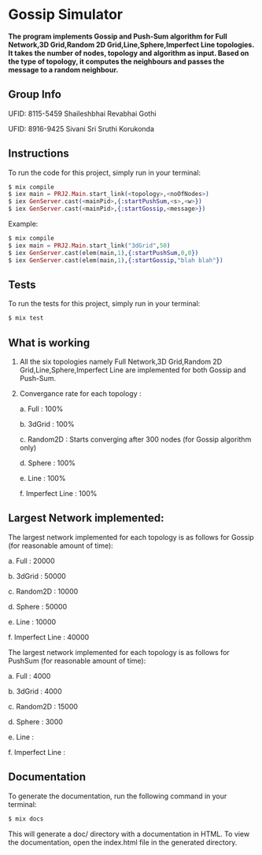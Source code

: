 # Gossip Simulator

**The program implements Gossip and Push-Sum algorithm for Full Network,3D Grid,Random 2D Grid,Line,Sphere,Imperfect Line topologies. It takes the number of nodes, topology and algorithm as input. Based on the type of topology, it computes the neighbours and passes the message to a random neighbour.**

## Group Info

UFID: 8115-5459 Shaileshbhai Revabhai Gothi


UFID: 8916-9425 Sivani Sri Sruthi Korukonda

## Instructions

To run the code for this project, simply run in your terminal:

```elixir
$ mix compile
$ iex main = PRJ2.Main.start_link(<topology>,<noOfNodes>)
$ iex GenServer.cast(<mainPid>,{:startPushSum,<s>,<w>})
$ iex GenServer.cast(<mainPid>,{:startGossip,<message>})
```
Example:
```elixir
$ mix compile
$ iex main = PRJ2.Main.start_link("3dGrid",50)
$ iex GenServer.cast(elem(main,1),{:startPushSum,0,0})
$ iex GenServer.cast(elem(main,1),{:startGossip,"blah blah"})
```

## Tests

To run the tests for this project, simply run in your terminal:

```elixir
$ mix test
```

## What is working

1. All the six topologies namely Full Network,3D Grid,Random 2D Grid,Line,Sphere,Imperfect Line are implemented for both Gossip and Push-Sum.
2. Convergance rate for each topology :


   a. Full : 100%
   
   
   b. 3dGrid : 100%
   
   
   c. Random2D : Starts converging after 300 nodes (for Gossip algorithm only)
   
   
   d. Sphere : 100%
   
   
   e. Line : 100%
   
   
   f. Imperfect Line : 100%

## Largest Network implemented:

The largest network implemented for each topology is as follows for Gossip (for reasonable amount of time):
   
   
   a. Full : 20000
   
   
   b. 3dGrid : 50000
   
   
   c. Random2D : 10000
   
   
   d. Sphere : 50000
   
   
   e. Line : 10000
   
   
   f. Imperfect Line : 40000
   
The largest network implemented for each topology is as follows for PushSum (for reasonable amount of time):
   
   
   a. Full : 4000
   
   
   b. 3dGrid : 4000
   
   
   c. Random2D : 15000
   
   
   d. Sphere : 3000
   
   e. Line : 
   
   
   f. Imperfect Line : 

## Documentation

To generate the documentation, run the following command in your terminal:

```elixir
$ mix docs
```
This will generate a doc/ directory with a documentation in HTML. 
To view the documentation, open the index.html file in the generated directory.

